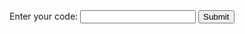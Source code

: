 <html>
<head>
    <title>Enter Code</title>
</head>
<body>
<form>
    <label for="pswd">Enter your code: </label>
    <input type="password" id="pswd">
    <input type="button" value="Submit" onclick="checkPswd();" />
</form>
<!--Function to check password the already set password is admin-->
<script type="text/javascript">
    function checkPswd() {
        var codeOne = "JSA9ND";
        var password = document.getElementById("pswd").value;
        var codeTwo = "ITSV9Q";
        var password = document.getElementById("pswd").value;
        if (password == codeOne) {
             window.location="clue2";
        }
        elif (password == codeTwo) {
             window.location="clue3";
        }
        else{
            alert("Passwords do not match.");
        }
    }
</script>
</body>
</html>
